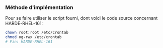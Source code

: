 ### Méthode d'implémentation
Pour se faire utiliser le script fourni, dont voici le code source concernant HARDE-RHEL-161:
```bash
chown root:root /etc/crontab
chmod og-rwx /etc/crontab
# Fin: HARDE-RHEL-161
```
